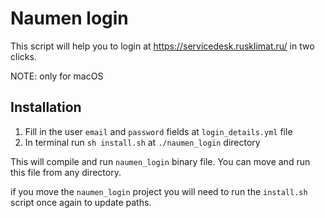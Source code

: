 # Naumen login

This script will help you to login at <https://servicedesk.rusklimat.ru/> in two clicks.

NOTE: only for macOS

## Installation

1. Fill in the user `email` and `password` fields at `login_details.yml` file
2. In terminal run `sh install.sh` at `./naumen_login` directory

This will compile and run `naumen_login` binary file.
You can move and run this file from any directory.

if you move the `naumen_login` project you will need to run the `install.sh` script once again to update paths.
